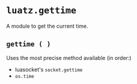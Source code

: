 # `luatz.gettime`

A module to get the current time.


## `gettime ( )`

Uses the most precise method available (in order:)

  - luasocket's `socket.gettime`
  - `os.time`
